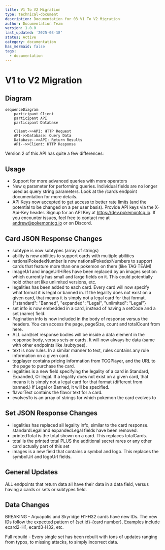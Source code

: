 ```yaml
---
title: V1 To V2 Migration
type: technical-document
description: Documentation for 03 V1 To V2 Migration
author: Documentation Team
version: 1.0.0
last_updated: '2025-03-18'
status: Active
category: documentation
has_mermaid: false
tags:
  - documentation
---
```


# V1 to V2 Migration

## Diagram

```mermaid
sequenceDiagram
    participant Client
    participant API
    participant Database
    
    Client->>API: HTTP Request
    API->>Database: Query Data
    Database-->>API: Return Results
    API-->>Client: HTTP Response
```

Version 2 of this API has quite a few differences:

## Usage
- Support for more advanced queries with more operators
- New q parameter for performing queries. Individual fields are no longer used as query string parameters. Look at the /cards endpoint documentation for more details.
- API Keys now accepted to get access to better rate limits (and the potential to be changed on a per user basis). Provide API keys via the X-Api-Key header. Signup for an API Key at https://dev.pokemontcg.io. If you encounter issues, feel free to contact me at andrew@pokemontcg.io or on Discord.

## Card JSON Response Changes
- subtype is now subtypes (array of strings)
- ability is now abilities to support cards with multiple abilities
- nationalPokedexNumber is now nationalPokedexNumbers to support cards that feature more than one pokemon on them (like TAG TEAM)
- imageUrl and imageUrlHiRes have been replaced by an images section which currently has small and large fields on it. This could potentially hold other art like unlimited versions, etc.
- legalities has been added to each card. Every card will now specify what format it is legal or banned in. If the legality does not exist on a given card, that means it is simply not a legal card for that format. {"standard": "Banned", "expanded": "Legal", "unlimited": "Legal"}
- set info is now embedded in a card, instead of having a setCode and a set (name) field.
- Pagination info is now included in the body of response versus the headers. You can access the page, pageSize, count and totalCount from here.
- ALL card/set response bodies will be inside a data element in the response body, versus sets or cards. It will now always be data (same with other endpoints like /subtypes).
- text is now rules. In a similar manner to text, rules contains any rule information on a given card.
- tcgplayer contains pricing information from TCGPlayer, and the URL to the page to purchase the card.
- legalities is a new field specifying the legality of a card in Standard, Expanded, Or legal. If a legality does not exist on a given card, that means it is simply not a legal card for that format (different from banned.) If Legal or Banned, it will be specified.
- flavorText contains the flavor text for a card.
- evolvesTo is an array of strings for which pokemon the card evolves to

## Set JSON Response Changes
- legalities has replaced all legality info, similar to the card response. standardLegal and expandedLegal fields have been removed.
- printedTotal is the total shown on a card. This replaces totalCards.
- total is the printed total PLUS the additional secret rares or any other card actually part of this set
- images is a new field that contains a symbol and logo. This replaces the symbolUrl and logoUrl fields.

## General Updates

ALL endpoints that return data all have their data in a data field, versus having a cards or sets or subtypes field.

## Data Changes

BREAKING - Aquapolis and Skyridge H1-H32 cards have new IDs. The new IDs follow the expected pattern of {set id}-{card number}. Examples include ecard2-H1, ecard3-H32, etc.

Full rebuild - Every single set has been rebuilt with tons of updates ranging from typos, to missing attacks, to simply incorrect data.